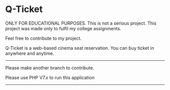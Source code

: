# Q-Ticket

ONLY FOR EDUCATIONAL PURPOSES.
This is not a serious project. This project was made only to fulfil my college assignments.

Feel free to contribute to my project.

Q-Ticket is a web-based cinema seat reservation. You can buy ticket in anywhere and anytime.

<hr>

Please make another branch to contribute.

Please use PHP V7.x to run this application

<hr>

